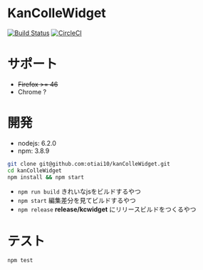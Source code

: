# KanColleWidget

[![Build Status](https://travis-ci.org/otiai10/kanColleWidget.svg?branch=v2%2Fmaster)](https://travis-ci.org/otiai10/kanColleWidget)  [![CircleCI](https://circleci.com/gh/otiai10/kanColleWidget.svg?style=svg)](https://circleci.com/gh/otiai10/kanColleWidget)

# サポート

- ~~Firefox >= 46~~
- Chrome ?

# 開発

- nodejs: 6.2.0
- npm: 3.8.9

```sh
git clone git@github.com:otiai10/kanColleWidget.git
cd kanColleWidget
npm install && npm start
```

- `npm run build` きれいなjsをビルドするやつ
- `npm start` 編集差分を見てビルドするやつ
- `npm release` **release/kcwidget** にリリースビルドをつくるやつ

# テスト

```sh
npm test
```
